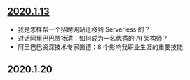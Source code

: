 ## [2020.1.13](https://github.com/guogailee/java-weekly/blob/master/2020.1.13.md)

- 我是怎样帮一个招聘网站迁移到 Serverless 的？
- 对话阿里巴巴贾扬清：如何成为一名优秀的 AI 架构师？
- 阿里巴巴资深技术专家崮德：8 个影响我职业生涯的重要技能

## 2020.1.20

